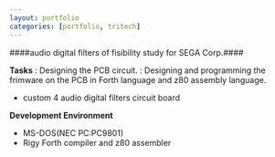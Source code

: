 ```yaml
---
layout: portfolio
categories: [portfolio, tritech]
---
```


####audio digital filters of fisibility study for SEGA Corp.####

  **Tasks**
  : Designing the PCB circuit.
  : Designing and programming the frimware on the PCB in Forth language and z80 assembly language.

  - custom 4 audio digital filters circuit board

  **Development Environment**

  - MS-DOS(NEC PC:PC9801)
  - Rigy Forth compiler and z80 assembler
